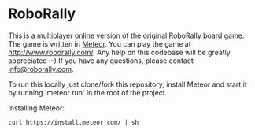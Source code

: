 RoboRally
=========

This is a multiplayer online version of the original RoboRally board game. The game is written in <a href="http://www.meteor.com">Meteor</a>. You can play the game at http://www.roborally.com/. Any help on this codebase will be greatly appreciated :-)
If you have any questions, please contact <a href="mailto:info@roborally.com">info@roborally.com</a>.

To run this locally just clone/fork this repository, install Meteor and start it by running 'meteor run' in the root of the project.

Installing Meteor:
```
curl https://install.meteor.com/ | sh
```
